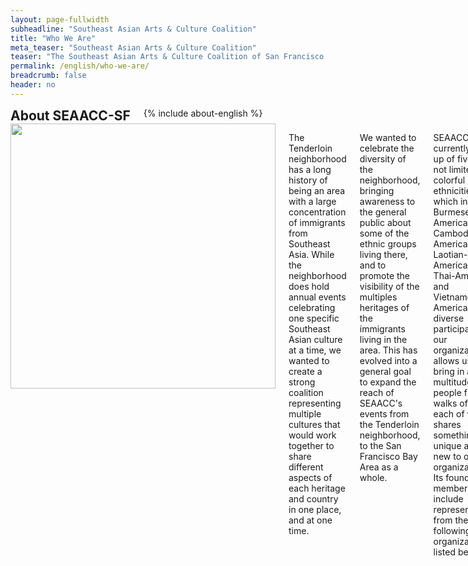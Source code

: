 ```yaml
---
layout: page-fullwidth
subheadline: "Southeast Asian Arts & Culture Coalition"
title: "Who We Are"
meta_teaser: "Southeast Asian Arts & Culture Coalition"
teaser: "The Southeast Asian Arts & Culture Coalition of San Francisco was founded in 2011 by various ethnic interest groups across the San Francisco Bay Area. We saw a lack of cultural promotion and preservation in the Southeast Asian community, and knew that there had to be a change. The coalition was started to help address a need in the Tenderloin community for more cultural awareness."
permalink: /english/who-we-are/
breadcrumb: false
header: no
---
```

<!--more-->
<div class="row">
<div class="bible-index medium-4 medium-push-8 columns">
<h2 style="margin: 0px">About SEAACC-SF</h2>
        {% include about-english %}
</div><!-- /.medium-4.columns -->
<div class="medium-8 medium-pull-4 columns" markdown="1">
<img width="424" src="{{ site.urlimg }}seaacc-logo.png">

The Tenderloin neighborhood has a long history of being an area with a large concentration of immigrants from Southeast Asia. While the neighborhood does hold annual events celebrating one specific Southeast Asian culture at a time, we wanted to create a strong coalition representing multiple cultures that would work together to share different aspects of each heritage and country in one place, and at one time.

We wanted to celebrate the diversity of the neighborhood, bringing awareness to the general public about some of the ethnic groups living there, and to promote the visibility of the multiples heritages of the immigrants living in the area. This has evolved into a general goal to expand the reach of SEAACC's events from the Tenderloin neighborhood, to the San Francisco Bay Area as a whole.

SEAACC-SF is currently made up of five (but not limited to) colorful ethnicities which include: Burmese-American, Cambodian-American, Laotian-American, Thai-American, and Vietnamese-American. The diverse participation of our organization allows us to bring in a multitude of people from all walks of life, each of which shares something unique and new to our organization. Its founding members include representatives from the following organizations listed below.

- Au Co Vietnamese Cultural Center

- One Myanmar Community (OMC)

- International Lao New Year Festival

- Lao Seri Association

- Laotian American National Alliance

- Samaki Project

- San Francisco Recreation & Park

- South East Asian Cultural Heritage & Music Performing Arts (SEACHAMPA)

We have chosen to focus on the arts and culture of each ethnic group as a way to unify our group while also sharing our differences. The five various subjects we exhibit are: Language, Food, Textiles, Traditional Dance & Musical Instruments, and the New Year. As a non-profit organization that focuses on primarily on promoting and educating the beautiful arts and cultural aspect of multiple Southeast Asian backgrounds, SEAACC-SF is  completely community-led and do not hold any political affiliation, nor do we support any particular political views.

We will continue to hold events in the Tenderloin neighborhood, but we hope to also encourage people living in other areas to come to our local events to learn more and to experience the beauty of each Southeast Asian ethnic culture.

</div><!-- /.row -->
